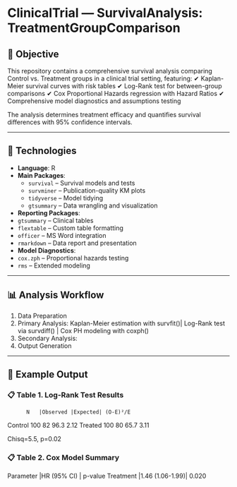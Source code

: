 # ClinicalTrial — SurvivalAnalysis: TreatmentGroupComparison

## 🎯 Objective

This repository contains a comprehensive survival analysis comparing Control vs. Treatment groups in a clinical trial setting, featuring:
✔ Kaplan-Meier survival curves with risk tables
✔ Log-Rank test for between-group comparisons
✔ Cox Proportional Hazards regression with Hazard Ratios
✔ Comprehensive model diagnostics and assumptions testing

The analysis determines treatment efficacy and quantifies survival differences with 95% confidence intervals.

---

## 🧰 Technologies

- **Language**: R  
- **Main Packages**:  
  - `survival` – Survival models and tests 
  - `survminer` – Publication-quality KM plots
  - `tidyverse` – Model tidying  
  - `gtsummary` – Data wrangling and visualization 
 - **Reporting Packages**:  
  - `gtsummary` – Clinical tables 
  - `flextable` – Custom table formatting
  - `officer` – MS Word integration
  - `rmarkdown` – Data report and presentation
  - **Model Diagnostics**:  
  - `cox.zph` – Proportional hazards testing
  - `rms` – Extended modeling

---

## 📊 Analysis Workflow

1. Data Preparation
2. Primary Analysis: Kaplan-Meier estimation with survfit()| Log-Rank test via survdiff() | Cox PH modeling with coxph()
3. Secondary Analysis:
4. Output Generation

---

## 📝 Example Output

### 📋 Table 1. Log-Rank Test Results

          N   |Observed |Expected| (O-E)²/E
Control 100      82      96.3       2.12
Treated 100      80      65.7       3.11

Chisq=5.5, p=0.02

### 📋 Table 2. Cox Model Summary

Parameter	|HR (95% CI)     |  p-value
Treatment	|1.46 (1.06-1.99)|	0.020

